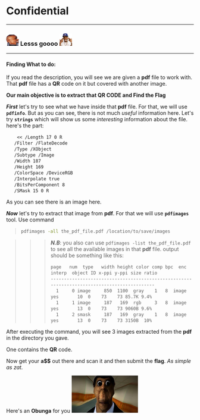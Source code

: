 # **Confidential**
___
### <img src="../images/9925-dababy.png" width="34px" height="34px" alt="DaBaby"> Lesss goooo <img src="../images/7534-dababy.png" width="34px" height="34px" alt="DaBaby">
___
#### Finding What to do:
If you read the description, you will see we are given a **pdf** file to work with.
That **pdf** file has a **QR** code on it but covered with another image.

**Our main objective is to extract that QR CODE and Find the Flag**

***First*** let's try to see what we have inside that **pdf** file.
For that, we will use **`pdfinfo`**. But as you can see, there is not much *useful* information here.
Let's try **`strings`** which will show us some *interesting* information about the file.
here's the part:
```strings
    << /Length 17 0 R
   /Filter /FlateDecode
   /Type /XObject
   /Subtype /Image
   /Width 187
   /Height 169
   /ColorSpace /DeviceRGB
   /Interpolate true
   /BitsPerComponent 8
   /SMask 15 0 R

```
As you can see there is an image here.

***Now*** let's try to extract that image from **pdf**.
For that we will use **`pdfimages`** tool.
Use command
> ```bash
> pdfimages -all the_pdf_file.pdf /location/to/save/images
>  ```

>>>***N.B***: you also can use `pdfimages -list the_pdf_file.pdf` to see all the available images in that **pdf** file.
>>> output should be something like this:
>>>``` 
>>>page   num  type   width height color comp bpc  enc interp  object ID x-ppi y-ppi size ratio
>>>--------------------------------------------------------------------------------------------
>>>   1     0 image     850  1100  gray    1   8  image  yes       10  0    73    73 85.7K 9.4%
>>>   1     1 image     187   169  rgb     3   8  image  yes       13  0    73    73 9060B 9.6%
>>>   1     2 smask     187   169  gray    1   8  image  yes       13  0    73    73 3150B  10%
>>>```

After executing the command, you will see 3 images extracted from the **pdf** in the directory you gave.

One contains the **QR** code. 

Now get your **a$$** out there and scan it and then submit the **flag**. 
*As simple as zat.*

Here's an **Obunga** for you
<img src="../images/obunga.jpg" width="auto" height="100px">

